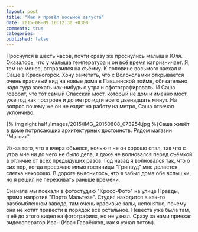 ```yaml
---
layout: post
title: "Как я провёл восьмое августа"
date: 2015-08-09 16:12:30 +0300
comments: true
categories: 
published: false
---
```

Проснулся в шесть часов, почти сразу же проснулись малыш и Юля. Оказалось, что у малыша температура и он всё время капризничает. Я, тем не менее, отправился на съёмку. К половине восьмого заехал к Саше в Красногорск. Хочу заметить, что с Волоколамки открывается очень красивый вид на новые дома в Павшинской пойме, обязательно надо туда заехать как-нибудь с утра и сфотографировать. И Саша говорит, что тот самый Спасский мост, который не дом и именно мост, уже год как построен и до метро идти всего двенадцать минут. На вопрос почему же он не ездит на работу на метро, Саша отвечал уклончиво.

{% img right half /images/2015/IMG_20150808_073254.jpg %}Саша живёт в доме потрясающих архитектурных достоинств. Рядом магазин "Магнит".

Из-за того, что я вчера объелся, ночью я не оч хорошо спал, так что с утра мне ни до чего не было дела, я даже не волновался перед съёмкой в отличие от всех предыдущих разов. Год назад я волновался так, что о сих пор, когда проезжаю мимо гостиницы "Гринвуд" мне делается слегка нехорошо. В дороге выяснилось, что я забыл дома обе вспышки, но я решил не переживать раньше времени.

Сначала мы поехали в фотостудию "Кросс-Фото" на улице Правды, прямо напротив "Порто Мальтезе". Студия находится в как-то разбомбленном заводе, там очень красивые залы, непонятно, почему они не хотят привести в порядок всё остальное. Невеста уже была там, я её до этого видел на фотографиях, но не узнал. Сразу за нами приехал видеооператор Иван (Иван Гаврёнков, как  я узнал потом).

